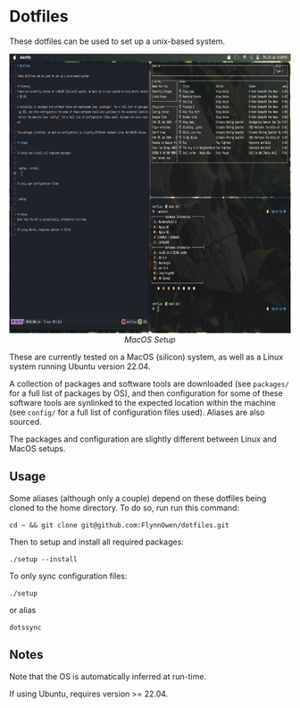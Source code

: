 # Dotfiles

These dotfiles can be used to set up a unix-based system.

<p align="center">
<img width="800" height="500" src="resources/dotfiles_pic.png"/>
<br>
<i>MacOS Setup</i>
</p>

These are currently tested on a MacOS (silicon) system, as well as a Linux system running Ubuntu version 22.04. 

A collection of packages and software tools are downloaded (see `packages/` for a full list of packages by OS), and then configuration for some of these software tools are synlinked to the expected location within the machine (see `config/` for a full list of configuration files used). Aliases are also sourced.

The packages and configuration are slightly different between Linux and MacOS setups.

## Usage

Some aliases (although only a couple) depend on these dotfiles being cloned to the home directory. To do so, run run this command:

```
cd ~ && git clone git@github.com:FlynnOwen/dotfiles.git
```

Then to setup and install all required packages:

```
./setup --install
```

To only sync configuration files:

```
./setup 
```

or alias

```
dotssync
```

## Notes
Note that the OS is automatically inferred at run-time.

If using Ubuntu, requires version >= 22.04.
